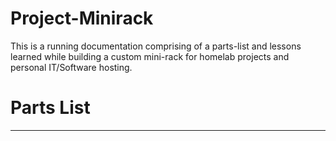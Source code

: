 # Project-Minirack
This is a running documentation comprising of a parts-list and lessons learned while building a custom mini-rack for homelab projects and personal IT/Software hosting.

# Parts List

---
